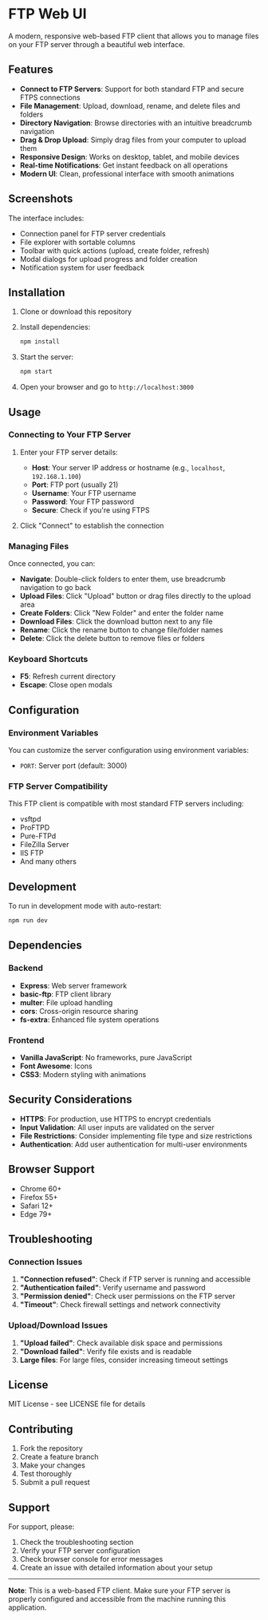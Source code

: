 # FTP Web UI

A modern, responsive web-based FTP client that allows you to manage files on your FTP server through a beautiful web interface.

## Features

- **Connect to FTP Servers**: Support for both standard FTP and secure FTPS connections
- **File Management**: Upload, download, rename, and delete files and folders
- **Directory Navigation**: Browse directories with an intuitive breadcrumb navigation
- **Drag & Drop Upload**: Simply drag files from your computer to upload them
- **Responsive Design**: Works on desktop, tablet, and mobile devices
- **Real-time Notifications**: Get instant feedback on all operations
- **Modern UI**: Clean, professional interface with smooth animations

## Screenshots

The interface includes:
- Connection panel for FTP server credentials
- File explorer with sortable columns
- Toolbar with quick actions (upload, create folder, refresh)
- Modal dialogs for upload progress and folder creation
- Notification system for user feedback

## Installation

1. Clone or download this repository
2. Install dependencies:
   ```bash
   npm install
   ```

3. Start the server:
   ```bash
   npm start
   ```

4. Open your browser and go to `http://localhost:3000`

## Usage

### Connecting to Your FTP Server

1. Enter your FTP server details:
   - **Host**: Your server IP address or hostname (e.g., `localhost`, `192.168.1.100`)
   - **Port**: FTP port (usually 21)
   - **Username**: Your FTP username
   - **Password**: Your FTP password
   - **Secure**: Check if you're using FTPS

2. Click "Connect" to establish the connection

### Managing Files

Once connected, you can:

- **Navigate**: Double-click folders to enter them, use breadcrumb navigation to go back
- **Upload Files**: Click "Upload" button or drag files directly to the upload area
- **Create Folders**: Click "New Folder" and enter the folder name
- **Download Files**: Click the download button next to any file
- **Rename**: Click the rename button to change file/folder names
- **Delete**: Click the delete button to remove files or folders

### Keyboard Shortcuts

- **F5**: Refresh current directory
- **Escape**: Close open modals

## Configuration

### Environment Variables

You can customize the server configuration using environment variables:

- `PORT`: Server port (default: 3000)

### FTP Server Compatibility

This FTP client is compatible with most standard FTP servers including:
- vsftpd
- ProFTPD
- Pure-FTPd
- FileZilla Server
- IIS FTP
- And many others

## Development

To run in development mode with auto-restart:

```bash
npm run dev
```

## Dependencies

### Backend
- **Express**: Web server framework
- **basic-ftp**: FTP client library
- **multer**: File upload handling
- **cors**: Cross-origin resource sharing
- **fs-extra**: Enhanced file system operations

### Frontend
- **Vanilla JavaScript**: No frameworks, pure JavaScript
- **Font Awesome**: Icons
- **CSS3**: Modern styling with animations

## Security Considerations

- **HTTPS**: For production, use HTTPS to encrypt credentials
- **Input Validation**: All user inputs are validated on the server
- **File Restrictions**: Consider implementing file type and size restrictions
- **Authentication**: Add user authentication for multi-user environments

## Browser Support

- Chrome 60+
- Firefox 55+
- Safari 12+
- Edge 79+

## Troubleshooting

### Connection Issues

1. **"Connection refused"**: Check if FTP server is running and accessible
2. **"Authentication failed"**: Verify username and password
3. **"Permission denied"**: Check user permissions on the FTP server
4. **"Timeout"**: Check firewall settings and network connectivity

### Upload/Download Issues

1. **"Upload failed"**: Check available disk space and permissions
2. **"Download failed"**: Verify file exists and is readable
3. **Large files**: For large files, consider increasing timeout settings

## License

MIT License - see LICENSE file for details

## Contributing

1. Fork the repository
2. Create a feature branch
3. Make your changes
4. Test thoroughly
5. Submit a pull request

## Support

For support, please:
1. Check the troubleshooting section
2. Verify your FTP server configuration
3. Check browser console for error messages
4. Create an issue with detailed information about your setup

---

**Note**: This is a web-based FTP client. Make sure your FTP server is properly configured and accessible from the machine running this application.
